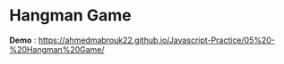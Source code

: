 # Hangman Game
**Demo** : https://ahmedmabrouk22.github.io/Javascript-Practice/05%20-%20Hangman%20Game/
